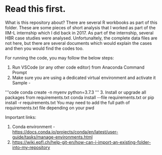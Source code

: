 # Read this first.

What is this repository about?
There are several R workbooks as part of this folder. These are some pieces of short analysis that I worked as part of the IIM-L internship which I did back in 2017. As part of the internship, several HBR case studies were analysed. Unfortunaltely, the complete data files are not here, but there are several documents which would explain the cases and then you would find the codes too.

For running the code, you may follow the below steps:
1. Run VSCode (or any other code editor) from Anaconda Command Prompt
2. Make sure you are using a dedicated virtual environment and activate it
Sample - 
 
'''code
conda create -n myenv python=3.7.3
'''
3. Install or upgrade all packages from requirements.txt
conda install --file requirements.txt
or pip install -r requirements.txt
You may need to add the full path of requirements.txt file depending on your pwd

Important links:
1. Conda environment - https://docs.conda.io/projects/conda/en/latest/user-guide/tasks/manage-environments.html
2. https://wiki.epfl.ch/help-git-en/how-can-i-import-an-existing-folder-into-my-repository
